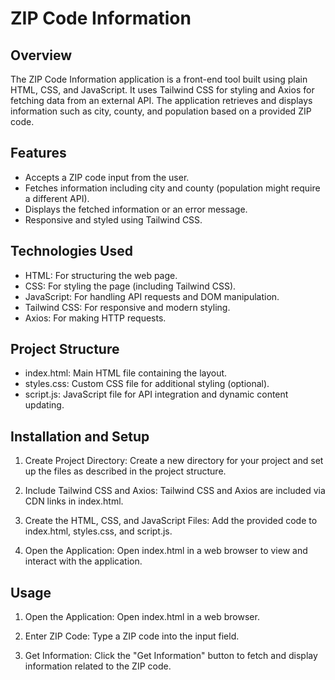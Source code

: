 # ZIP Code Information

## Overview

The ZIP Code Information application is a front-end tool built using plain HTML, CSS, and JavaScript. It uses Tailwind CSS for styling and Axios for fetching data from an external API. The application retrieves and displays information such as city, county, and population based on a provided ZIP code.

## Features

- Accepts a ZIP code input from the user.
- Fetches information including city and county (population might require a different API).
- Displays the fetched information or an error message.
- Responsive and styled using Tailwind CSS.

## Technologies Used
- HTML: For structuring the web page.
- CSS: For styling the page (including Tailwind CSS).
- JavaScript: For handling API requests and DOM manipulation.
- Tailwind CSS: For responsive and modern styling.
- Axios: For making HTTP requests.

## Project Structure
- index.html: Main HTML file containing the layout.
- styles.css: Custom CSS file for additional styling (optional).
- script.js: JavaScript file for API integration and dynamic content updating.


## Installation and Setup

1. Create Project Directory:
Create a new directory for your project and set up the files as described in the project structure.

2. Include Tailwind CSS and Axios:
Tailwind CSS and Axios are included via CDN links in index.html.

3. Create the HTML, CSS, and JavaScript Files:
Add the provided code to index.html, styles.css, and script.js.

4. Open the Application:
Open index.html in a web browser to view and interact with the application.

## Usage
1. Open the Application:
Open index.html in a web browser.
2. Enter ZIP Code:
Type a ZIP code into the input field.

3. Get Information:
Click the "Get Information" button to fetch and display information related to the ZIP code.